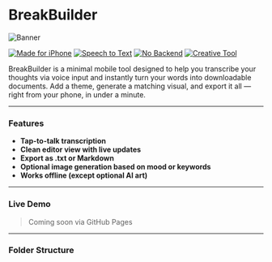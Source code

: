 # BreakBuilder

![Banner](assets/banner.png)

[![Made for iPhone](https://img.shields.io/badge/Optimized%20for-iPhone-blueviolet)](#)
[![Speech to Text](https://img.shields.io/badge/Feature-Speech--to--Text-yellowgreen)](#)
[![No Backend](https://img.shields.io/badge/Backend-None-brightgreen)](#)
[![Creative Tool](https://img.shields.io/badge/Vibe-Creative%20Journaling-ff69b4)](#)

BreakBuilder is a minimal mobile tool designed to help you transcribe your thoughts via voice input and instantly turn your words into downloadable documents. Add a theme, generate a matching visual, and export it all — right from your phone, in under a minute.

---

### Features
- **Tap-to-talk transcription**
- **Clean editor view with live updates**
- **Export as .txt or Markdown**
- **Optional image generation based on mood or keywords**
- **Works offline (except optional AI art)**

---

### Live Demo  
> Coming soon via GitHub Pages

---

### Folder Structure
